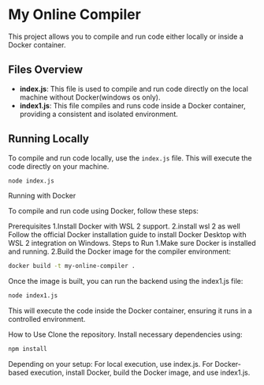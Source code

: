 # My Online Compiler

This project allows you to compile and run code either locally or inside a Docker container.

## Files Overview

- **index.js**: This file is used to compile and run code directly on the local machine without Docker(windows os only).
- **index1.js**: This file compiles and runs code inside a Docker container, providing a consistent and isolated environment.

## Running Locally

To compile and run code locally, use the `index.js` file. This will execute the code directly on your machine.

```bash
node index.js
```

Running with Docker

To compile and run code using Docker, follow these steps:

Prerequisites
1.Install Docker with WSL 2 support.
2.install wsl 2 as  well
Follow the official Docker installation guide to install Docker Desktop with WSL 2 integration on Windows.
  Steps to Run
  1.Make sure Docker is installed and running.
  2.Build the Docker image for the compiler environment:

```bash
docker build -t my-online-compiler .
```
Once the image is built, you can run the backend using the index1.js file:

```bash
node index1.js
```
This will execute the code inside the Docker container, ensuring it runs in a controlled environment.

How to Use
Clone the repository.
Install necessary dependencies using:

```bash
npm install
```

Depending on your setup:
For local execution, use index.js.
For Docker-based execution, install Docker, build the Docker image, and use index1.js.
